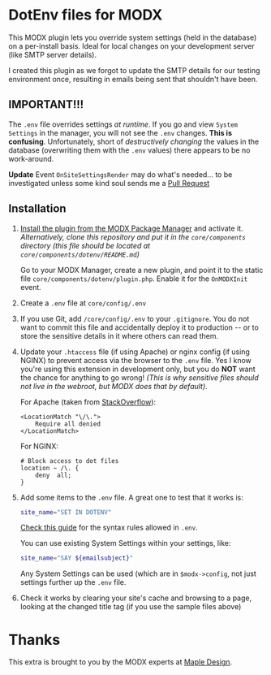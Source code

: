 # DotEnv files for MODX

This MODX plugin lets you override system settings (held in the database) on a per-install basis. Ideal for local changes on your development server (like SMTP server details).

I created this plugin as we forgot to update the SMTP details for our testing environment once, resulting in emails being sent that shouldn't have been.


## IMPORTANT!!!
The `.env` file overrides settings _at runtime_. If you go and view `System Settings` in the manager, you will not see the `.env` changes.
**This is confusing**. Unfortunately, short of _destructively changing_ the values in the database (overwriting them with the `.env` values) there appears to be no work-around.

**Update** Event `OnSiteSettingsRender` may do what's needed... to be investigated unless some kind soul sends me a [Pull Request](https://github.com/pbowyer/modx-dotenv/pulls)

## Installation

  1. [Install the plugin from the MODX Package Manager](https://modx.com/extras/package/dotenv) and activate it.  
     _Alternatively, clone this repository and put it in the `core/components` directory (this file should be located at `core/components/dotenv/README.md`)_

     Go to your MODX Manager, create a new plugin, and point it to the static file `core/components/dotenv/plugin.php`. Enable it for the `OnMODXInit` event.

  1. Create a `.env` file at `core/config/.env`

  1. If you use Git, add `/core/config/.env` to your `.gitignore`. You do not want to commit this file and accidentally deploy it to production -- or to store the sensitive details in it where others can read them.

  1. Update your `.htaccess` file (if using Apache) or nginx config (if using NGINX) to prevent access via the browser to the `.env` file. Yes I know you're using this extension in development only, but you do **NOT** want the chance for anything to go wrong!
     _(This is why sensitive files should not live in the webroot, but MODX does that by default)_.

     For Apache (taken from [StackOverflow](https://stackoverflow.com/q/4352737/119750)):
     ```
     <LocationMatch "\/\.">
         Require all denied
     </LocationMatch>
     ```

     For NGINX:
     ```
     # Block access to dot files
     location ~ /\. {
         deny  all;
     }
     ```

  1. Add some items to the `.env` file. A great one to test that it works is:
     ```bash
     site_name="SET IN DOTENV"
     ```
     [Check this guide]() for the syntax rules allowed in `.env`.

     You can use existing System Settings within your settings, like:
     ```bash
     site_name="SAY ${emailsubject}"
     ```
     Any System Settings can be used (which are in `$modx->config`, not just settings further up the `.env` file.

  1. Check it works by clearing your site's cache and browsing to a page, looking at the changed title tag (if you use the sample files above)
  
  # Thanks
  This extra is brought to you by the MODX experts at [Maple Design](http://www.mapledesign.co.uk/services/s/content-management-systems/modx-development/).
